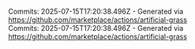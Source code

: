 Commits: 2025-07-15T17:20:38.496Z - Generated via https://github.com/marketplace/actions/artificial-grass
<br>
Commits: 2025-07-15T17:20:38.496Z - Generated via https://github.com/marketplace/actions/artificial-grass
<br>
